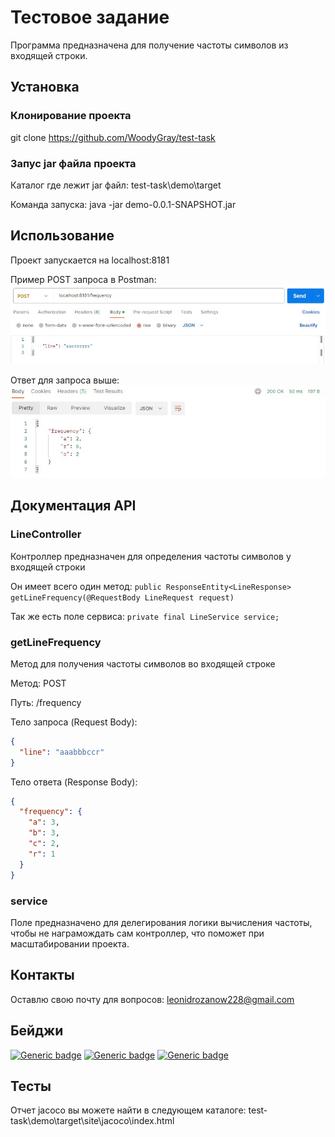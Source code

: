 # Тестовое задание

Программа предназначена для получение частоты символов из входящей строки.

## Установка

### Клонирование проекта

git clone https://github.com/WoodyGray/test-task

### Запус jar файла проекта

Каталог где лежит jar файл: test-task\demo\target

Команда запуска: java -jar demo-0.0.1-SNAPSHOT.jar

## Использование

Проект запускается на localhost:8181

Пример POST запроса в Postman:
![Пример POST запроса в Postman:](images/post-request.jpg)

Ответ для запроса выше:
![Ответ для запроса выше:](images/post-response.jpg)

## Документация API

### LineController

Контроллер предназначен для определения частоты символов у входящей строки

Он имеет всего один метод:
	```
	public ResponseEntity<LineResponse> getLineFrequency(@RequestBody LineRequest request)
	```

Так же есть поле сервиса:
	```
	private final LineService service;
	```

### getLineFrequency

Метод для получения частоты символов во входящей строке

Метод: POST

Путь: /frequency

Тело запроса (Request Body):

```json
{
  "line": "aaabbbccr"
}
```
Тело ответа (Response Body):

```json
{
  "frequency": {
    "a": 3,
    "b": 3,
    "c": 2,
    "r": 1
  }
}
```

### service

Поле предназначено для делегирования логики вычисления частоты, чтобы не награмождать сам контроллер, что поможет при масштабировании проекта.

## Контакты

Оставлю свою почту для вопросов:
	leonidrozanow228@gmail.com

## Бейджи

[![Generic badge](https://img.shields.io/badge/Version-1.0.0-<COLOR>.svg)](https://shields.io/)
[![Generic badge](https://img.shields.io/badge/Java-17-<COLOR>.svg)](https://shields.io/)
[![Generic badge](https://img.shields.io/badge/Spring-3.1.5-<COLOR>.svg)](https://shields.io/)

## Тесты

Отчет jacoco вы можете найти в следующем каталоге: test-task\demo\target\site\jacoco\index.html
